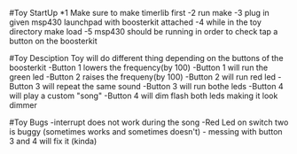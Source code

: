 #Toy StartUp
*1 Make sure to make timerlib first 
-2 run make
-3 plug in given msp430 launchpad with boosterkit attached
-4 while in the toy directory make load
-5 msp430 should be running in order to check tap a button on the boosterkit

#Toy Desciption
     Toy will do different thing depending on the buttons of the boosterkit
     	 -Button 1 lowers the frequency(by 100)
	 -Button 1 will run the green led
	 -Button 2 raises the frequeny(by 100)
	 -Button 2 will run red led
   	 -Button 3 will repeat the same sound
	 -Button 3 will run bothe leds
	 -Button 4 will play a custom "song"
	 -Button 4 will dim flash both leds making it look dimmer

#Toy Bugs
     -interrupt does not work during the song
     -Red Led on switch two is buggy (sometimes works and sometimes doesn't)
     	  - messing with button 3 and 4 will fix it (kinda)
